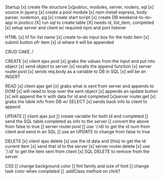 Startup
    [x] create file structure
        [x]publuc, modules, server, routers, sql
            [x] source in jquery
            [x] create a pool module
    [x] npm install express, body parser, nodemon, pg
        [x] create start script
    [x] create DB weekend-to-do-app in postico
        [X] run sql to create table
            [X] needs id, list_item, completed
    [x] setup server and client w/ required npm and port listener

HTML
    [x] h1 for list name
    [x] create to-do input box for the todo item
    [x] submit button ofr item
    [x] ul where it will be appended

CRUD CAKE..!

CREATE 
    [x] client ajax post
        [x] grabs the values from the input and put into object
        [x] send object to server
        [x] recalls the append function
    [x] server router.post
        [x] sends req.body as a variable to DB in SQL 
            [x] will be an INSERT 

READ
    [x] client ajax get
        [x] grabs what is sent from server and appends to DOM
            [x] will need to loop over the sent object
            [x] appends an update button
            [x] will append the tr with data for id and completed
    [x]server router.get
        [x] grabs the table info from DB w/ SELECT
        [x] sends back info to client to append

UPDATE
    [] client ajax put
        [] create variable for both id and completed
        [] send the SQL table.completed as info to the server
            [] convert the above from false to true
    [] server router.post
        [] use '/:id/ to get the id num from client and send in an SQL
            [] use an UPDATE to change from false to true

DELETE
    [x] client ajax delete
        [x] use the id data and (this) to get the id current item
        [x] send that id to the server
    [x] server router.delete
        [x] use '/:id' to get the item sent from client
            [x] SQL DELETE to remove from the server


CSS
    [] change background color
        [] fint family and size of font
    [] change task color when completed
        [] .addClass method on click?